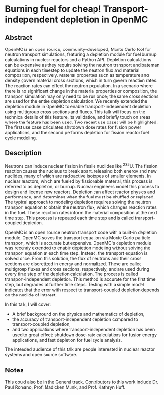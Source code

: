 # Burning fuel for cheap! Transport-independent depletion in OpenMC

## Abstract
OpenMC is an open source, community-developed, Monte Carlo tool for neutron
transport simulations, featuring a depletion module for fuel burnup calculations
in nuclear reactors and a Python API. Depletion calculations can be expensive as they require
solving the neutron transport and bateman equations in each timestep to update
the neutron flux and material composition, respectively. Material properties
such as temperature and density govern material cross sections, which in turn
govern reaction rates. The reaction rates can effect the neutron population. In
a scenario where there is no significant change in the material properties or
composition, the transport simulation may only need to be run once; the same
cross sections are used for the entire depletion calculation. We recently
extended the depletion module in OpenMC to enable transport-independent
depletion using multigroup cross sections and fluxes. This talk will focus on
the technical details of this feature, its validation, and briefly touch on
areas where the feature has been used. Two recent use cases will be highlighted.
The first use case calculates shutdown dose rates for fusion power 
applications, and the second performs depletion for fission reactor fuel cycle modeling.

## Description
Neutrons can induce nuclear fission in fissile nuclides like <sup>235</sup>U. The fission
reaction causes the nucleus to break apart, releasing both energy and new
nuclides, many of which are radioactive isotopes of smaller elements. In nuclear
reactors, which are fueled by fissionable material, this process is referred to
as depletion, or burnup. Nuclear engineers model this process to design and license new
reactors.  Depletion can affect reactor physics and performance, and determines
when the fuel must be shuffled or replaced. The typical approach to modeling
depletion requires solving the neutron transport equation to obtain the neutron
flux, which changes reaction rates in the fuel. These reaction rates inform the
material composition at the next time step. This process is repeated each time
step and is called transport-coupled depletion.

OpenMC is an open source neutron transport code with a built-in depletion
module. OpenMC solves the transport equation via Monte Carlo particle transport,
which is accurate but expensive. OpenMC's depletion module was recently extended
to enable depletion modeling without solving the transport equation at each time
step. Instead, the transport equation is solved once. From this solution, the
flux of neutrons and their cross sections are discretized in energy and
normalized. These are called multigroup fluxes and cross sections, 
respectively, and are used during every time step of the
depletion calculation. The process is called transport-independent depletion.
This method is accurate for the first time step, but degrades at further time
steps. Testing with a simple model indicates that the error with respect to
transport-coupled depletion depends on the nuclide of interest. 

In this talk, I will cover:
- A brief background on the physics and mathematics of depletion,
- the accuracy of transport-independent depletion compared to
  transport-coupled depletion,
- and two applications where
  transport-independent depletion has been used to great effect: shutdown
  dose-rate calculations for fusion energy applications, and fast depletion for
  fuel cycle analysis.

The intended audience of this talk are people interested in nuclear reactor
systems and open source software.

## Notes
This could also be in the General track.
Contributors to this work include Dr. Paul Romano, Prof. Madicken Munk, and 
Prof. Kathryn Huff. 
